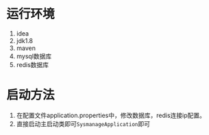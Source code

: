 # 运行环境
1. idea
2. jdk1.8
3. maven
4. mysql数据库
5. redis数据库

# 启动方法
1. 在配置文件application.properties中，修改数据库，redis连接ip配置。
2. 直接启动主启动类即可`SysmanageApplication`即可